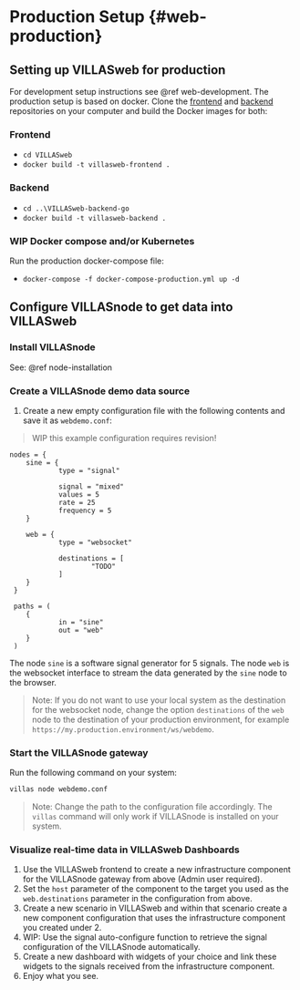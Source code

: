 # Production Setup {#web-production}

## Setting up VILLASweb for production

For development setup instructions see @ref web-development.
The production setup is based on docker. 
Clone the [frontend](https://git.rwth-aachen.de/acs/public/villas/web) and [backend](https://git.rwth-aachen.de/acs/public/villas/web-backend-go) repositories on your computer and build the Docker images for both:

### Frontend
 - `cd VILLASweb`
 - `docker build -t villasweb-frontend .`
 
### Backend
 - `cd ..\VILLASweb-backend-go`
 - `docker build -t villasweb-backend .`

### WIP Docker compose and/or Kubernetes
Run the production docker-compose file:
 - `docker-compose -f docker-compose-production.yml up -d`


## Configure VILLASnode to get data into VILLASweb

### Install VILLASnode

See: @ref node-installation

### Create a VILLASnode demo data source

1. Create a new empty configuration file with the following contents and save it as `webdemo.conf`:

> WIP this example configuration requires revision!
```
nodes = {
    sine = {
            type = "signal"
            
            signal = "mixed"
            values = 5
            rate = 25
            frequency = 5
    }
 
    web = {
            type = "websocket"
 
            destinations = [
                    "TODO"
            ]
    }
 }
 
 paths = (
    {
            in = "sine"
            out = "web"
    }
 )
```

The node `sine` is a software signal generator for 5 signals.
The node `web` is the websocket interface to stream the data generated by the `sine` node to the browser.

> Note: If you do not want to use your local system as the destination for the websocket node,
>change the option `destinations` of the `web` node to the destination of your production environment, for example `https://my.production.environment/ws/webdemo`.

### Start the VILLASnode gateway

Run the following command on your system:

```bash
villas node webdemo.conf
```
> Note: Change the path to the configuration file accordingly. The `villas` command will only work if VILLASnode is installed on your system.

### Visualize real-time data in VILLASweb Dashboards
1. Use the VILLASweb frontend to create a new infrastructure component for the VILLASnode gateway from above (Admin user required).
2. Set the `host` parameter of the component to the target you used as the `web.destinations` parameter in the configuration from above.
3. Create a new scenario in VILLASweb and within that scenario create a new component configuration that uses the infrastructure component you created under 2.
4. WIP: Use the signal auto-configure function to retrieve the signal configuration of the VILLASnode automatically. 
5. Create a new dashboard with widgets of your choice and link these widgets to the signals received from the infrastructure component.
6. Enjoy what you see.

